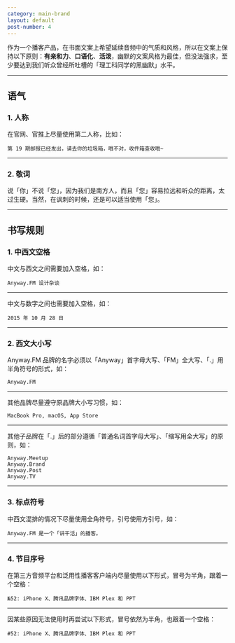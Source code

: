 ```yaml
---
category: main-brand
layout: default
post-number: 4
---
```

作为一个播客产品，在书面文案上希望延续音频中的气质和风格，所以在文案上保持以下原则：**有亲和力**、**口语化**、**活泼**，幽默的文案风格为最佳，但没法强求，至少要达到我们听众曾经所吐槽的「理工科同学的黑幽默」水平。

---

## 语气
### 1. 人称
在官网、官推上尽量使用第二人称，比如：
```
第 19 期邮报已经发出，请去你的垃圾箱，哦不对，收件箱查收哦~
```
---
### 2. 敬词
说「你」不说「您」，因为我们是南方人，而且「您」容易拉远和听众的距离，太过生硬。当然，在讽刺的时候，还是可以适当使用「您」。

---

## 书写规则
### 1. 中西文空格
中文与西文之间需要加入空格，如：
```
Anyway.FM 设计杂谈
```
---
中文与数字之间也需要加入空格，如：
```
2015 年 10 月 28 日
```
---
### 2. 西文大小写
Anyway.FM 品牌的名字必须以「Anyway」首字母大写、「FM」全大写、「.」用半角符号的形式，如：
```
Anyway.FM
```
---
其他品牌尽量遵守原品牌大小写习惯，如：
```
MacBook Pro, macOS, App Store
```
---
其他子品牌在「.」后的部分遵循「普通名词首字母大写」、「缩写用全大写」的原则，如：
```
Anyway.Meetup
Anyway.Brand
Anyway.Post
Anyway.TV
```

---

### 3. 标点符号
中西文混排的情况下尽量使用全角符号，引号使用方引号，如：
```
Anyway.FM 是一个「讲干活」的播客。
```

---

### 4. 节目序号
在第三方音频平台和泛用性播客客户端内尽量使用以下形式，冒号为半角，跟着一个空格：
```
№52: iPhone X、腾讯品牌字体、IBM Plex 和 PPT
```

---

因某些原因无法使用时再尝试以下形式，冒号依然为半角，也跟着一个空格：
```
#52: iPhone X、腾讯品牌字体、IBM Plex 和 PPT
```
